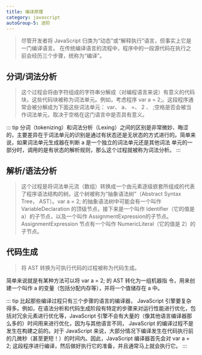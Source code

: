 ```yaml
---
title: 编译原理
category: javascript
autoGroup-5: 进阶
---
```


> 尽管开发者将 JavaScript 归类为“动态”或“解释执行”语言，但事实上它是一门编译语言。
> 在传统编译语言的流程中，程序中的一段源代码在执行之前会经历三个步骤，统称为“编译”。

## 分词/词法分析
> 这个过程会将由字符组成的字符串分解成（对编程语言来说）有意义的代码块，这些代码块被称为词法单元。例如，考虑程序 var a = 2;。这段程序通常会被分解成为下面这些词法单元： var、 a、 =、 2 、 ;空格是否会被当作词法单元，取决于空格在这门语言中是否具有意义。

::: tip
分词（tokenizing）和词法分析（Lexing）之间的区别是非常微妙、晦涩的，主要差异在于词法单元的识别是通过有状态还是无状态的方式进行的。简单来说，如果词法单元生成器在判断 a 是一个独立的词法单元还是其他词法
单元的一部分时，调用的是有状态的解析规则，那么这个过程就被称为词法分析。
:::

## 解析/语法分析
> 这个过程是将词法单元流（数组）转换成一个由元素逐级嵌套所组成的代表了程序语法结构的树。这个树被称为“抽象语法树”（Abstract Syntax Tree， AST）。var a = 2; 的抽象语法树中可能会有一个叫作 VariableDeclaration 的顶级节点，接下来是一个叫作 Identifier（它的值是 a）的子节点，以及一个叫作 AssignmentExpression的子节点。 AssignmentExpression 节点有一个叫作 NumericLiteral（它的值是 2）的子节点。
## 代码生成
> 将 AST 转换为可执行代码的过程被称为代码生成。

简单来说就是有某种方法可以将 var a = 2; 的 AST 转化为一组机器指
令，用来创建一个叫作 a 的变量（包括分配内存等），并将一个值储存在 a 中。

::: tip
比起那些编译过程只有三个步骤的语言的编译器， JavaScript 引擎要复杂得多。例如，在语法分析和代码生成阶段有特定的步骤来对运行性能进行优化，包括对冗余元素进行优化等，JavaScript 引擎不会有大量的（像其他语言编译器那么多的）时间用来进行优化，因为与其他语言不同， JavaScript 的编译过程不是发生在构建之前的。对于 JavaScript 来说，大部分情况下编译发生在代码执行前的几微秒（甚至更短！）的时间内。因此，JavaScript 编译器首先会对 var a = 2; 这段程序进行编译，然后做好执行它的准备，并且通常马上就会执行它。
:::
